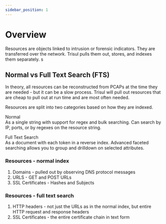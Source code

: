 ```yaml
---
sidebar_position: 1
---
```


# Overview

Resources are objects linked to intrusion or forensic indicators. They
are transferred over the network. Trisul pulls them out, stores, and
indexes them separately.
s
## Normal vs Full Text Search (FTS)

In theory, all resources can be reconstructed from PCAPs at the time
they are needed - but it can be a slow process. Trisul will pull out
resources that are cheap to pull out at run time and are most often
needed.

Resources are split into two categories based on how they are indexed.

Normal  
As a single string with support for regex and bulk searching. Can search
by IP, ports, or by regexes on the resource string.

Full Text Search  
As a document with each token in a reverse index. Advanced faceted
searching allows you to group and drilldown on selected attributes.

### Resources - normal index

1. Domains - pulled out by observing DNS protocol messages
2. URLS - GET and POST URLs
3. SSL Certificates - Hashes and Subjects

### Resources - full text search

1. HTTP headers - not just the URLs as in the normal index, but entire
   HTTP request and response headers
2. SSL Certificates - the entire certificate chain in text form
